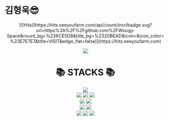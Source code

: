 김형욱😎
=

<div align=center>
 [![Hits](https://hits.seeyoufarm.com/api/count/incr/badge.svg?url=https%3A%2F%2Fgithub.com%2FWoogy-Space&count_bg=%236CE5D8&title_bg=%2320BEAD&icon=&icon_color=%23E7E7E7&title=VISIT&edge_flat=false)](https://hits.seeyoufarm.com)
 
 <a href="mailto:woogy.space@gmail.com" target="_blank"><img src="https://img.shields.io/badge/woogy.space@gmail.com-EA4335?style=flat&logo=Gmail&logoColor=white"/></a>
</div>


<div align=center><h1>📚 STACKS 📚</h1></div>
 <div align="center">
  <img src="https://img.shields.io/badge/Android-3DDC84?style=flat&logo=Android&logoColor=white"/>
 </div>
 <div align="center">
  <img src="https://img.shields.io/badge/HTML5-E34F26?style=flat&logo=HTML5&logoColor=white"/>
  <img src="https://img.shields.io/badge/CSS3-1572B6?style=flat&logo=CSS3&logoColor=white"/>
  <img src="https://img.shields.io/badge/JavaScript-F7DF1E?style=flat&logo=JavaScript&logoColor=white"/>
 </div>
 
 <div align="center">
  <img src="https://img.shields.io/badge/MySQL-4479A1?style=flat&logo=MySQL&logoColor=white"/>
  <img src="https://img.shields.io/badge/MongoDB-47A248?style=flat&logo=MongoDB&logoColor=white"/>
 </div>
 
 <div align="center">
  <img src="https://img.shields.io/badge/Firebase-FFCA28?style=flat&logo=Firebase&logoColor=white"/>
  <img src="https://img.shields.io/badge/GitHub-181717?style=flat&logo=GitHub&logoColor=white"/>
 </div>
 
 <div align="center">
  <img src="https://img.shields.io/badge/Node.js-339933?style=flat&logo=Node.js&logoColor=white"/>
 <img src="https://img.shields.io/badge/Figma-F24E1E?style=flat&logo=Figma&logoColor=white"/>
 <img src="https://img.shields.io/badge/Visual Studio-5C2D91?style=flat&logo=Visual Studio&logoColor=#5C2D91"/>
 </div>


<!--
**Woogy-Space/Woogy-Space** is a ✨ _special_ ✨ repository because its `README.md` (this file) appears on your GitHub profile.

Here are some ideas to get you started:

- 🔭 I’m currently working on ...
- 🌱 I’m currently learning ...
- 👯 I’m looking to collaborate on ...
- 🤔 I’m looking for help with ...
- 💬 Ask me about ...
- 📫 How to reach me: ...
- 😄 Pronouns: ...
- ⚡ Fun fact: ...
-->
